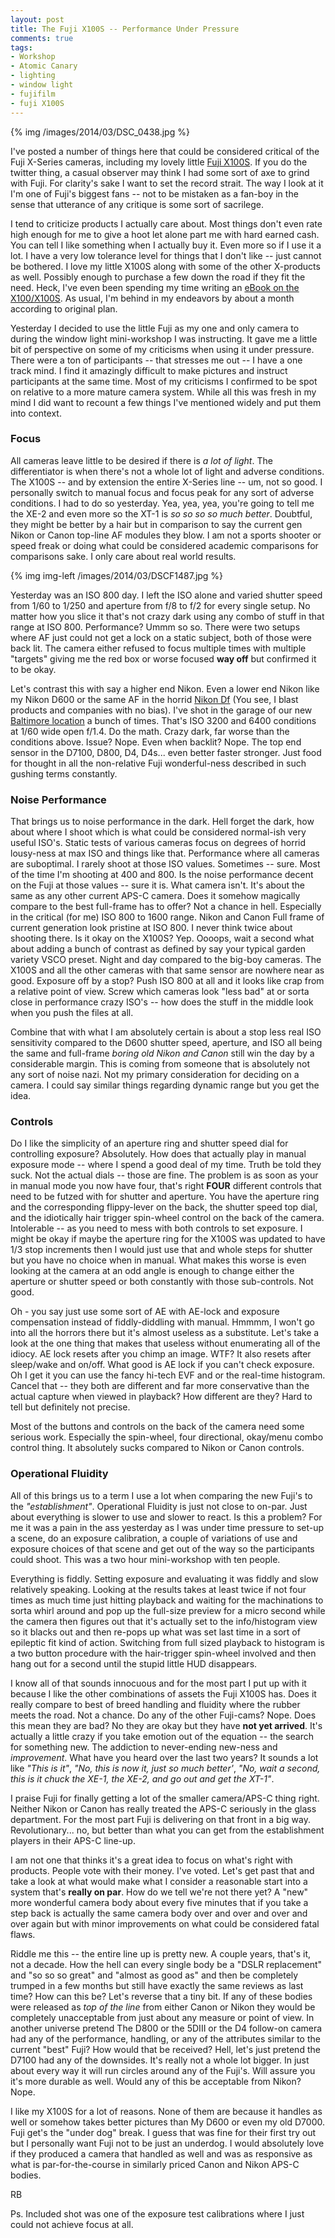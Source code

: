 ```yaml
---
layout: post
title: The Fuji X100S -- Performance Under Pressure
comments: true
tags:
- Workshop
- Atomic Canary
- lighting
- window light
- fujifilm
- fuji X100S
---
```


{% img /images/2014/03/DSC_0438.jpg %}

I've posted a number of things here that could be considered critical of the Fuji X-Series cameras, including my lovely little [Fuji X100S][1]. If you do the twitter thing, a casual observer may think I had some sort of axe to grind with Fuji. For clarity's sake I want to set the record strait. The way I look at it I'm one of Fuji's biggest fans -- not to be mistaken as a fan-boy in the sense that utterance of any critique is some sort of sacrilege.

<!--more-->

I tend to criticize products I actually care about. Most things don't even rate high enough for me to give a hoot let alone part me with hard earned cash. You can tell I like something when I actually buy it. Even more so if I use it a lot. I have a very low tolerance level for things that I don't like -- just cannot be bothered. I love my little X100S along with some of the other X-products as well. Possibly enough to purchase a few down the road if they fit the need. Heck, I've even been spending my time writing an [eBook on the X100/X100S][2]. As usual, I'm behind in my endeavors by about a month according to original plan.

Yesterday I decided to use the little Fuji as my one and only camera to during the window light mini-workshop I was instructing. It gave me a little bit of perspective on some of my criticisms when using it under pressure.  There were a ton of participants -- that stresses me out -- I have  a one track mind. I find it amazingly difficult to make pictures and instruct participants at the same time. Most of my criticisms I confirmed to be spot on relative to a more mature camera system. While all this was fresh in my mind I did want to recount a few things I've mentioned widely and put them into context.

### Focus

All cameras leave little to be desired if there is *a lot of light*. The differentiator is when there's not a whole lot of light and adverse conditions. The X100S -- and by extension the entire X-Series line -- um, not so good. I personally switch to manual focus and focus peak for any sort of adverse conditions. I had to do so yesterday. Yea, yea, yea, you're going to tell me the XE-2 and even more so the XT-1 is *so so so so much better*. Doubtful, they might be better by a hair but in comparison to say the current gen Nikon or Canon top-line AF modules they blow. I am not a sports shooter or speed freak or doing what could be considered academic comparisons for comparisons sake. I only care about real world results.

{% img img-left /images/2014/03/DSCF1487.jpg %}

Yesterday was an ISO 800 day. I left the ISO alone and varied shutter speed from 1/60 to 1/250 and aperture from f/8 to f/2 for every single setup. No matter how you slice it that's not crazy dark using any combo of stuff in that range at ISO 800. Performance? Ummm so so. There were two setups where AF just could not get a lock on a static subject, both of those were back lit. The camera either refused to focus multiple times with multiple "targets" giving me the red box or worse focused **way off** but confirmed it to be okay.

Let's contrast this with say a higher end Nikon. Even a lower end Nikon like my Nikon D600 or the same AF in the horrid [Nikon Df][3] (You see, I blast products and companies with no bias). I've shot in the garage of our new [Baltimore location][4] a bunch of times. That's ISO 3200 and 6400 conditions at 1/60 wide open f/1.4. Do the math. Crazy dark, far worse than the conditions above. Issue? Nope. Even when backlit? Nope. The top end sensor in the D7100, D800, D4, D4s... even better faster stronger. Just food for thought in all the non-relative Fuji wonderful-ness described in such gushing terms constantly.

### Noise Performance

That brings us to noise performance in the dark. Hell forget the dark, how about where I shoot which is what could be considered normal-ish very useful ISO's. Static tests of various cameras focus on degrees of horrid lousy-ness at max ISO and things like that. Performance where all cameras are suboptimal. I rarely shoot at those ISO values. Sometimes -- sure. Most of the time I'm shooting at 400 and 800. Is the noise performance decent on the Fuji at those values -- sure it is. What camera isn't. It's about the same as any other current APS-C camera. Does it somehow magically compare to the best full-frame has to offer? Not a chance in hell. Especially in the critical (for me) ISO 800 to 1600 range. Nikon and Canon Full frame of current generation look pristine at ISO 800. I never think twice about shooting there. Is it okay on the X100S? Yep. Oooops, wait a second what about adding a bunch of contrast as defined by say your typical garden variety VSCO preset. Night and day compared to the big-boy cameras. The  X100S and all the other cameras with that same sensor are nowhere near as good. Exposure off by a stop? Push ISO 800 at all and it looks like crap from a relative point of view. Screw which cameras look "less bad" at or sorta close in performance crazy ISO's -- how does the stuff in the middle look when you push the files at all.

Combine that with what I am absolutely certain is about a stop less real ISO sensitivity compared to the D600 shutter speed, aperture, and ISO all being the same and full-frame *boring old Nikon and Canon* still win the day by a considerable margin. This is coming from someone that is absolutely not any sort of noise nazi. Not my primary consideration for deciding on a camera. I could say similar things regarding dynamic range but you get the idea.

### Controls

Do I like the simplicity of an aperture ring and shutter speed dial for controlling exposure? Absolutely. How does that actually play in manual exposure mode -- where I spend a good deal of my time. Truth be told they suck. Not the actual dials -- those are fine. The problem is as soon as your in manual mode you now have four, that's right **FOUR** different controls that need to be futzed with for shutter and aperture. You have the aperture ring and the corresponding flippy-lever on the back, the shutter speed top dial, and the idiotically hair trigger spin-wheel control on the back of the camera. Intolerable -- as you need to mess with both controls to set exposure. I might be okay if maybe the aperture ring for the X100S was updated to have 1/3 stop increments then I would just use that and whole steps for shutter but you have no choice when in manual. What makes this worse is even looking at the camera at an odd angle is enough to change either the aperture or shutter speed or both constantly with those sub-controls. Not good.

Oh - you say just use some sort of AE with AE-lock and exposure compensation instead of fiddly-diddling with manual. Hmmmm, I won't go into all the horrors there but it's almost useless as a substitute. Let's take a look at the one thing that makes that useless without enumerating all of the idiocy. AE lock resets after you chimp an image. WTF? It also resets after sleep/wake and on/off. What good is AE lock if you can't check exposure. Oh I get it you can use the fancy hi-tech EVF and or the real-time histogram. Cancel that -- they both are different and far more conservative than the actual capture when viewed in playback? How different are they? Hard to tell but definitely not precise.

Most of the buttons and controls on the back of the camera need some serious work. Especially the spin-wheel, four directional, okay/menu combo control thing. It absolutely sucks compared to Nikon or Canon controls.

### Operational Fluidity

All of this brings us to a term I use a lot when comparing the new Fuji's to the *"establishment"*. Operational Fluidity is just not close to on-par. Just about everything is slower to use and slower to react. Is this a problem? For me it was a pain in the ass yesterday as I was under time pressure to set-up a scene, do an exposure calibration, a couple of variations of use and exposure choices of that scene and get out of the way so the participants could shoot. This was a two hour mini-workshop with ten people.

Everything is fiddly. Setting exposure and evaluating it was fiddly and slow relatively speaking. Looking at the results takes at least twice if not four times as much time just hitting playback and waiting for the machinations to sorta whirl around and pop up the full-size preview for a micro second while the camera then figures out that it's actually set to the info/histogram view so it blacks out and then re-pops up what was set last time in a sort of epileptic fit kind of action. Switching from full sized playback to histogram is a two button procedure with the hair-trigger spin-wheel involved and then hang out for a second until the stupid little HUD disappears. 

I know all of that sounds innocuous and for the most part I put up with it because I like the other combinations of assets the Fuji X100S has. Does it really compare to best of breed handling and fluidity where the rubber meets the road. Not a chance. Do any of the other Fuji-cams? Nope. Does this mean they are bad? No they are okay but they have **not yet arrived**. It's actually a little crazy if you take emotion out of the equation -- the search for something new. The addiction to never-ending new-ness and *improvement*. What have you heard over the last two years? It sounds a lot like *"This is it"*, *"No, this is now it, just so much better'*, *"No, wait a second, this is it chuck the XE-1, the XE-2, and go out and get the XT-1"*.

I praise Fuji for finally getting a lot of the smaller camera/APS-C thing right. Neither Nikon or Canon has really treated the APS-C seriously in the glass department. For the most part Fuji is delivering on that front in a big way. Revolutionary... no, but better than what you can get from the establishment players in their APS-C line-up.

I am not one that thinks it's a great idea to focus on what's right with products. People vote with their money. I've voted. Let's get past that and take a look at what would make what I consider a reasonable start into a system that's **really on par**. How do we tell we're not there yet? A "new" more wonderful camera body about every five minutes that if you take a step back is actually the same camera body over and over and over and over again but with minor improvements on what could be considered fatal flaws. 

Riddle me this -- the entire line up is pretty new. A couple years, that's it, not a decade. How the hell can every single body be a "DSLR replacement" and "so so so great" and "almost as good as" and then be completely trumped in a few months but still have exactly the same reviews as last time? How can this be? Let's reverse that a tiny bit. If any of these bodies were released as *top of the line* from either Canon or Nikon they would be completely unacceptable from just about any measure or point of view. In another universe pretend The D800 or the 5DIII or the D4 follow-on camera had any of the performance, handling, or any of the attributes similar to the current "best" Fuji? How would that be received? Hell, let's just pretend the D7100 had any of the downsides. It's really not a whole lot bigger. In just about every way it will run circles around any of the Fuji's. Will assure you it's more durable as well. Would any of this be acceptable from Nikon? Nope. 

I like my X100S for a lot of reasons. None of them are because it handles as well or somehow takes better pictures than My D600 or even my old D7000. Fuji get's the "under dog" break. I guess that was fine for their first try out but I personally want Fuji not to be just an underdog. I would absolutely love if they produced a camera that handled as well and was as responsive as what is par-for-the-course in similarly priced Canon and Nikon APS-C bodies.

RB

Ps. Included shot was one of the exposure test calibrations where I just could not achieve focus at all. 

[1]:	http://www.amazon.com/gp/product/B00ATM1MVA/ref=as_li_ss_tl?ie=UTF8&camp=1789&creative=390957&creativeASIN=B00ATM1MVA&linkCode=as2&tag=rbde-20
[2]:	http://photo.rwboyer.com/2014/01/17/fuji-x100s-ebook/
[3]:	http://photo.rwboyer.com/2014/01/01/2013-cameras-year-in-review/
[4]:	http://atomiccanary.com/atomic-canary-baltimore/